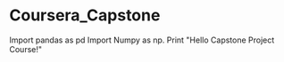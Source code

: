 # Coursera_Capstone
Import pandas as pd
Import Numpy  as np.
Print "Hello Capstone Project Course!"
